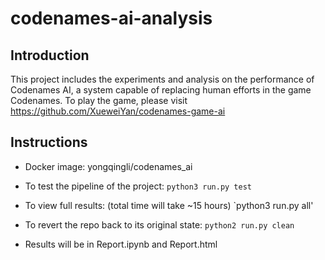 # codenames-ai-analysis

## Introduction
This project includes the experiments and analysis on the performance of Codenames AI, a system capable of replacing human efforts in the game Codenames.
To play the game, please visit https://github.com/XueweiYan/codenames-game-ai

## Instructions
- Docker image: yongqingli/codenames_ai

- To test the pipeline of the project:
  `python3 run.py test`
  
- To view full results: (total time will take ~15 hours)
  `python3 run.py all'
  
- To revert the repo back to its original state:
  `python2 run.py clean`
  
- Results will be in Report.ipynb and Report.html
